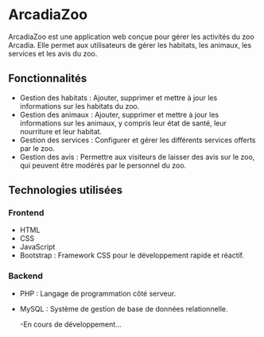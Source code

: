 # ArcadiaZoo

ArcadiaZoo est une application web conçue pour gérer les activités du zoo Arcadia. Elle permet aux utilisateurs de gérer les habitats, les animaux, les services et les avis du zoo.

## Fonctionnalités

- Gestion des habitats : Ajouter, supprimer et mettre à jour les informations sur les habitats du zoo.
- Gestion des animaux : Ajouter, supprimer et mettre à jour les informations sur les animaux, y compris leur état de santé, leur nourriture et leur habitat.
- Gestion des services : Configurer et gérer les différents services offerts par le zoo.
- Gestion des avis : Permettre aux visiteurs de laisser des avis sur le zoo, qui peuvent être modérés par le personnel du zoo.

## Technologies utilisées

### Frontend

- HTML
- CSS
- JavaScript
- Bootstrap : Framework CSS pour le développement rapide et réactif.

### Backend

- PHP : Langage de programmation côté serveur.
- MySQL : Système de gestion de base de données relationnelle.

  -En cours de développement...
